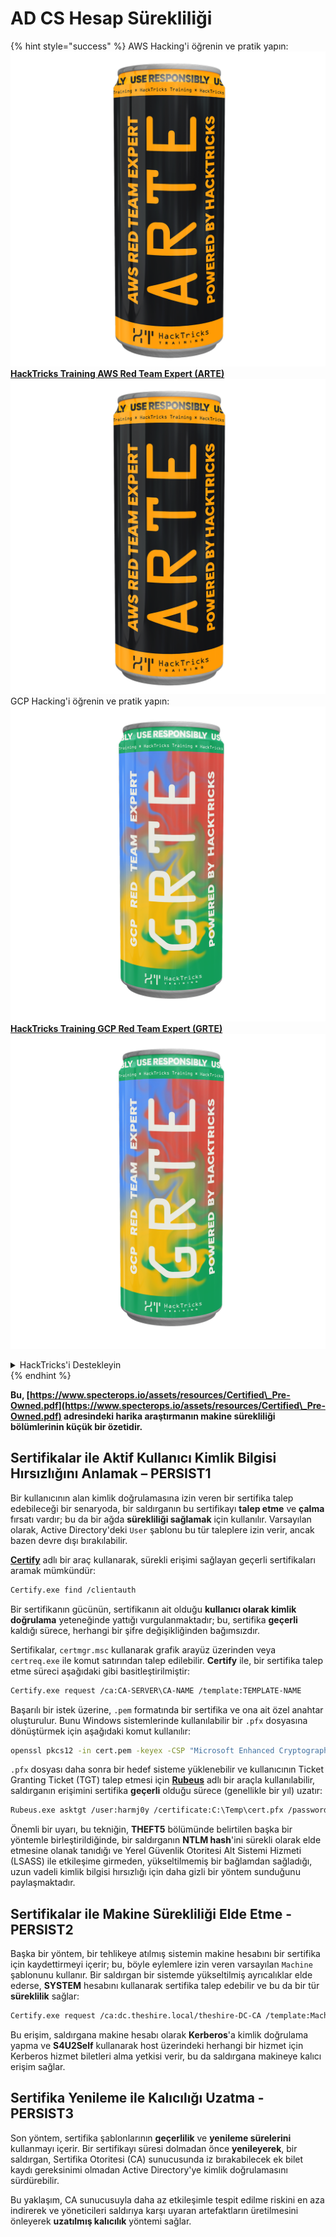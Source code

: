 # AD CS Hesap Sürekliliği

{% hint style="success" %}
AWS Hacking'i öğrenin ve pratik yapın:<img src="/.gitbook/assets/arte.png" alt="" data-size="line">[**HackTricks Training AWS Red Team Expert (ARTE)**](https://training.hacktricks.xyz/courses/arte)<img src="/.gitbook/assets/arte.png" alt="" data-size="line">\
GCP Hacking'i öğrenin ve pratik yapın: <img src="/.gitbook/assets/grte.png" alt="" data-size="line">[**HackTricks Training GCP Red Team Expert (GRTE)**<img src="/.gitbook/assets/grte.png" alt="" data-size="line">](https://training.hacktricks.xyz/courses/grte)

<details>

<summary>HackTricks'i Destekleyin</summary>

* [**abonelik planlarını**](https://github.com/sponsors/carlospolop) kontrol edin!
* **💬 [**Discord grubuna**](https://discord.gg/hRep4RUj7f) veya [**telegram grubuna**](https://t.me/peass) katılın ya da **Twitter'da** 🐦 [**@hacktricks\_live**](https://twitter.com/hacktricks\_live)**'i takip edin.**
* **Hacking ipuçlarını paylaşmak için** [**HackTricks**](https://github.com/carlospolop/hacktricks) ve [**HackTricks Cloud**](https://github.com/carlospolop/hacktricks-cloud) github reposuna PR gönderin.

</details>
{% endhint %}

**Bu, [https://www.specterops.io/assets/resources/Certified\_Pre-Owned.pdf](https://www.specterops.io/assets/resources/Certified\_Pre-Owned.pdf) adresindeki harika araştırmanın makine sürekliliği bölümlerinin küçük bir özetidir.**

## **Sertifikalar ile Aktif Kullanıcı Kimlik Bilgisi Hırsızlığını Anlamak – PERSIST1**

Bir kullanıcının alan kimlik doğrulamasına izin veren bir sertifika talep edebileceği bir senaryoda, bir saldırganın bu sertifikayı **talep etme** ve **çalma** fırsatı vardır; bu da bir ağda **sürekliliği sağlamak** için kullanılır. Varsayılan olarak, Active Directory'deki `User` şablonu bu tür taleplere izin verir, ancak bazen devre dışı bırakılabilir.

[**Certify**](https://github.com/GhostPack/Certify) adlı bir araç kullanarak, sürekli erişimi sağlayan geçerli sertifikaları aramak mümkündür:
```bash
Certify.exe find /clientauth
```
Bir sertifikanın gücünün, sertifikanın ait olduğu **kullanıcı olarak kimlik doğrulama** yeteneğinde yattığı vurgulanmaktadır; bu, sertifika **geçerli** kaldığı sürece, herhangi bir şifre değişikliğinden bağımsızdır.

Sertifikalar, `certmgr.msc` kullanarak grafik arayüz üzerinden veya `certreq.exe` ile komut satırından talep edilebilir. **Certify** ile, bir sertifika talep etme süreci aşağıdaki gibi basitleştirilmiştir:
```bash
Certify.exe request /ca:CA-SERVER\CA-NAME /template:TEMPLATE-NAME
```
Başarılı bir istek üzerine, `.pem` formatında bir sertifika ve ona ait özel anahtar oluşturulur. Bunu Windows sistemlerinde kullanılabilir bir `.pfx` dosyasına dönüştürmek için aşağıdaki komut kullanılır:
```bash
openssl pkcs12 -in cert.pem -keyex -CSP "Microsoft Enhanced Cryptographic Provider v1.0" -export -out cert.pfx
```
`.pfx` dosyası daha sonra bir hedef sisteme yüklenebilir ve kullanıcının Ticket Granting Ticket (TGT) talep etmesi için [**Rubeus**](https://github.com/GhostPack/Rubeus) adlı bir araçla kullanılabilir, saldırganın erişimini sertifika **geçerli** olduğu sürece (genellikle bir yıl) uzatır:
```bash
Rubeus.exe asktgt /user:harmj0y /certificate:C:\Temp\cert.pfx /password:CertPass!
```
Önemli bir uyarı, bu tekniğin, **THEFT5** bölümünde belirtilen başka bir yöntemle birleştirildiğinde, bir saldırganın **NTLM hash**'ini sürekli olarak elde etmesine olanak tanıdığı ve Yerel Güvenlik Otoritesi Alt Sistemi Hizmeti (LSASS) ile etkileşime girmeden, yükseltilmemiş bir bağlamdan sağladığı, uzun vadeli kimlik bilgisi hırsızlığı için daha gizli bir yöntem sunduğunu paylaşmaktadır.

## **Sertifikalar ile Makine Sürekliliği Elde Etme - PERSIST2**

Başka bir yöntem, bir tehlikeye atılmış sistemin makine hesabını bir sertifika için kaydettirmeyi içerir; bu, böyle eylemlere izin veren varsayılan `Machine` şablonunu kullanır. Bir saldırgan bir sistemde yükseltilmiş ayrıcalıklar elde ederse, **SYSTEM** hesabını kullanarak sertifika talep edebilir ve bu da bir tür **süreklilik** sağlar:
```bash
Certify.exe request /ca:dc.theshire.local/theshire-DC-CA /template:Machine /machine
```
Bu erişim, saldırgana makine hesabı olarak **Kerberos**'a kimlik doğrulama yapma ve **S4U2Self** kullanarak host üzerindeki herhangi bir hizmet için Kerberos hizmet biletleri alma yetkisi verir, bu da saldırgana makineye kalıcı erişim sağlar.

## **Sertifika Yenileme ile Kalıcılığı Uzatma - PERSIST3**

Son yöntem, sertifika şablonlarının **geçerlilik** ve **yenileme sürelerini** kullanmayı içerir. Bir sertifikayı süresi dolmadan önce **yenileyerek**, bir saldırgan, Sertifika Otoritesi (CA) sunucusunda iz bırakabilecek ek bilet kaydı gereksinimi olmadan Active Directory'ye kimlik doğrulamasını sürdürebilir.

Bu yaklaşım, CA sunucusuyla daha az etkileşimle tespit edilme riskini en aza indirerek ve yöneticileri saldırıya karşı uyaran artefaktların üretilmesini önleyerek **uzatılmış kalıcılık** yöntemi sağlar.
